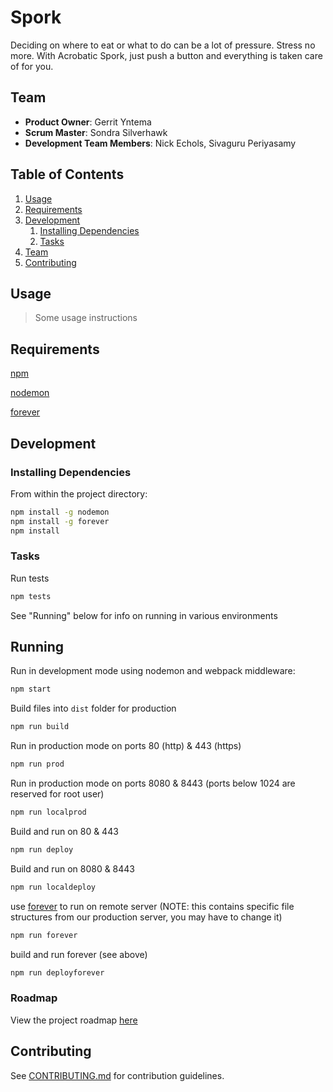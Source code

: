 # Spork

Deciding on where to eat or what to do can be a lot of pressure. Stress no more. With Acrobatic Spork, just push a button and everything is taken care of for you.

## Team

  - __Product Owner__: Gerrit Yntema
  - __Scrum Master__: Sondra Silverhawk
  - __Development Team Members__: Nick Echols, Sivaguru Periyasamy

## Table of Contents

1. [Usage](#Usage)
1. [Requirements](#requirements)
1. [Development](#development)
    1. [Installing Dependencies](#installing-dependencies)
    1. [Tasks](#tasks)
1. [Team](#team)
1. [Contributing](#contributing)

## Usage

> Some usage instructions

## Requirements
[npm](https://www.npmjs.com/)

[nodemon](https://github.com/remy/nodemon)

[forever](https://github.com/foreverjs/forever)

## Development

### Installing Dependencies

From within the project directory:
```sh
npm install -g nodemon
npm install -g forever
npm install
```

### Tasks

Run tests
```sh
npm tests
```
See "Running" below for info on running in various environments

## Running

Run in development mode using nodemon and webpack middleware:
```sh
npm start
```

Build files into ``dist`` folder for production
```sh
npm run build
```
Run in production mode on ports 80 (http) & 443 (https)
```sh
npm run prod
```
Run in production mode on ports 8080 & 8443 (ports below 1024 are reserved for root user)
```sh
npm run localprod
```
Build and run on 80 & 443 
```sh
npm run deploy
```
Build and run on 8080 & 8443 
```sh
npm run localdeploy
```
use [forever](https://github.com/foreverjs/forever) to run on remote server (NOTE: this contains specific file structures from our production server, you may have to change it)
```sh
npm run forever
```
build and run forever (see above)
```sh
npm run deployforever
```

### Roadmap

View the project roadmap [here](LINK_TO_PROJECT_ISSUES)


## Contributing

See [CONTRIBUTING.md](CONTRIBUTING.md) for contribution guidelines.

